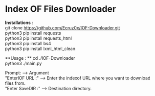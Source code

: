 # Index OF Files Downloader

**Installations** :  
git clone https://github.com/Ecruz0x/IOF-Downloader.git  
python3 pip install requests  
python3 pip install requests_html  
python3 pip install bs4  
python3 pip install lxml_html_clean  

**Usage :  **
cd ./IOF-Downloader  
python3 ./main.py  

Prompt:           -->   Argument  
"EnterIOF URL :"  -->  Enter the indexof URL where you want to download files from.  
"Enter SaveDIR :" -->  Destination directory.  
